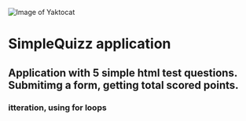 ![Image of Yaktocat](C:\Users\luka6\OneDrive\Pictures\quizz.png)


# SimpleQuizz application
## Application with 5 simple html test questions. Submitimg a form, getting total scored points.

### itteration, using for loops

